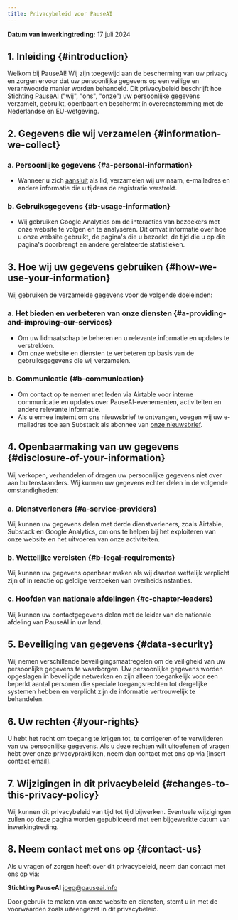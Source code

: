 ```yaml
---
title: Privacybeleid voor PauseAI
---
```


 <!-- end of frontmatter metadata, dashes above need to stay -->

**Datum van inwerkingtreding:** 17 juli 2024

## 1. Inleiding {#introduction}

Welkom bij PauseAI!
Wij zijn toegewijd aan de bescherming van uw privacy en zorgen ervoor dat uw persoonlijke gegevens op een veilige en verantwoorde manier worden behandeld.
Dit privacybeleid beschrijft hoe [Stichting PauseAI](/legal) ("wij", "ons", "onze") uw persoonlijke gegevens verzamelt, gebruikt, openbaart en beschermt in overeenstemming met de Nederlandse en EU-wetgeving.

## 2. Gegevens die wij verzamelen {#information-we-collect}

### a. Persoonlijke gegevens {#a-personal-information}

- Wanneer u zich [aansluit](/join) als lid, verzamelen wij uw naam, e-mailadres en andere informatie die u tijdens de registratie verstrekt.

### b. Gebruiksgegevens {#b-usage-information}

- Wij gebruiken Google Analytics om de interacties van bezoekers met onze website te volgen en te analyseren. Dit omvat informatie over hoe u onze website gebruikt, de pagina's die u bezoekt, de tijd die u op die pagina's doorbrengt en andere gerelateerde statistieken.

## 3. Hoe wij uw gegevens gebruiken {#how-we-use-your-information}

Wij gebruiken de verzamelde gegevens voor de volgende doeleinden:

### a. Het bieden en verbeteren van onze diensten {#a-providing-and-improving-our-services}

- Om uw lidmaatschap te beheren en u relevante informatie en updates te verstrekken.
- Om onze website en diensten te verbeteren op basis van de gebruiksgegevens die wij verzamelen.

### b. Communicatie {#b-communication}

- Om contact op te nemen met leden via Airtable voor interne communicatie en updates over PauseAI-evenementen, activiteiten en andere relevante informatie.
- Als u ermee instemt om ons nieuwsbrief te ontvangen, voegen wij uw e-mailadres toe aan Substack als abonnee van [onze nieuwsbrief](https://pauseai.substack.com/).

## 4. Openbaarmaking van uw gegevens {#disclosure-of-your-information}

Wij verkopen, verhandelen of dragen uw persoonlijke gegevens niet over aan buitenstaanders. Wij kunnen uw gegevens echter delen in de volgende omstandigheden:

### a. Dienstverleners {#a-service-providers}

Wij kunnen uw gegevens delen met derde dienstverleners, zoals Airtable, Substack en Google Analytics, om ons te helpen bij het exploiteren van onze website en het uitvoeren van onze activiteiten.

### b. Wettelijke vereisten {#b-legal-requirements}

Wij kunnen uw gegevens openbaar maken als wij daartoe wettelijk verplicht zijn of in reactie op geldige verzoeken van overheidsinstanties.

### c. Hoofden van nationale afdelingen {#c-chapter-leaders}

Wij kunnen uw contactgegevens delen met de leider van de nationale afdeling van PauseAI in uw land.

## 5. Beveiliging van gegevens {#data-security}

Wij nemen verschillende beveiligingsmaatregelen om de veiligheid van uw persoonlijke gegevens te waarborgen. Uw persoonlijke gegevens worden opgeslagen in beveiligde netwerken en zijn alleen toegankelijk voor een beperkt aantal personen die speciale toegangsrechten tot dergelijke systemen hebben en verplicht zijn de informatie vertrouwelijk te behandelen.

## 6. Uw rechten {#your-rights}

U hebt het recht om toegang te krijgen tot, te corrigeren of te verwijderen van uw persoonlijke gegevens. Als u deze rechten wilt uitoefenen of vragen hebt over onze privacypraktijken, neem dan contact met ons op via [insert contact email].

## 7. Wijzigingen in dit privacybeleid {#changes-to-this-privacy-policy}

Wij kunnen dit privacybeleid van tijd tot tijd bijwerken. Eventuele wijzigingen zullen op deze pagina worden gepubliceerd met een bijgewerkte datum van inwerkingtreding.

## 8. Neem contact met ons op {#contact-us}

Als u vragen of zorgen heeft over dit privacybeleid, neem dan contact met ons op via:

**Stichting PauseAI**
[joep@pauseai.info](mailto:joep@pauseai.info)

Door gebruik te maken van onze website en diensten, stemt u in met de voorwaarden zoals uiteengezet in dit privacybeleid.
